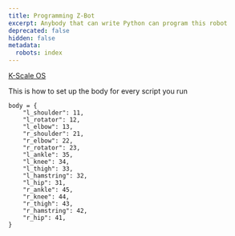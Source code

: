 ```yaml
---
title: Programming Z-Bot
excerpt: Anybody that can write Python can program this robot
deprecated: false
hidden: false
metadata:
  robots: index
---
```

[K-Scale OS](https://kscale.readme.io/update/docs/kos#/)

This is how to set up the body for every script you run

```
body = {
    "l_shoulder": 11,
    "l_rotator": 12,
    "l_elbow": 13,
    "r_shoulder": 21,
    "r_elbow": 22,
    "r_rotator": 23,
    "l_ankle": 35,
    "l_knee": 34,
    "l_thigh": 33,
    "l_hamstring": 32,
    "l_hip": 31,
    "r_ankle": 45,
    "r_knee": 44,
    "r_thigh": 43,
    "r_hamstring": 42,
    "r_hip": 41,
}
```